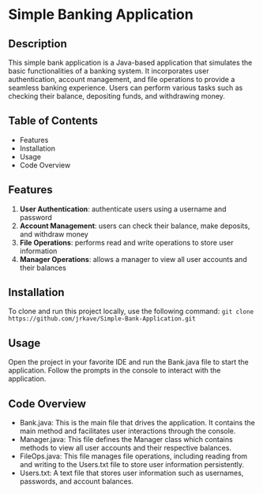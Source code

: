 # Simple Banking Application
## Description
This simple bank application is a Java-based application that simulates the basic functionalities of a banking system. It incorporates user authentication, account management, and file operations to provide a seamless banking experience. Users can perform various tasks such as checking their balance, depositing funds, and withdrawing money.

## Table of Contents
- Features
- Installation
- Usage
- Code Overview

## Features
1. **User Authentication**: authenticate users using a username and password
2. **Account Management**: users can check their balance, make deposits, and withdraw money
3. **File Operations**: performs read and write operations to store user information
4. **Manager Operations**: allows a manager to view all user accounts and their balances

## Installation
To clone and run this project locally, use the following command: `git clone https://github.com/jrkave/Simple-Bank-Application.git`

## Usage
Open the project in your favorite IDE and run the Bank.java file to start the application. Follow the prompts in the console to interact with the application.

## Code Overview
- Bank.java: This is the main file that drives the application. It contains the main method and facilitates user interactions through the console.
- Manager.java: This file defines the Manager class which contains methods to view all user accounts and their respective balances.
- FileOps.java: This file manages file operations, including reading from and writing to the Users.txt file to store user information persistently.
- Users.txt: A text file that stores user information such as usernames, passwords, and account balances.

